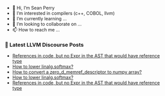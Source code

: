 - 👋 Hi, I’m Sean Perry
- 👀 I’m interested in compilers (c++, COBOL, llvm)
- 🌱 I’m currently learning ...
- 💞️ I’m looking to collaborate on ...
- 📫 How to reach me ...

<!---
s66perry/s66perry is a ✨ special ✨ repository because its `README.md` (this file) appears on your GitHub profile.
You can click the Preview link to take a look at your changes.
--->
### 📕 Latest LLVM Discourse Posts

<!-- DISCOURSE-LLVM:START -->
- [References in code, but no Expr in the AST that would have reference type](https://discourse.llvm.org/t/references-in-code-but-no-expr-in-the-ast-that-would-have-reference-type/75982#post_2)
- [How to lower linalg.softmax?](https://discourse.llvm.org/t/how-to-lower-linalg-softmax/75983#post_2)
- [How to convert a zero_d_memref_descriptor to numpy array?](https://discourse.llvm.org/t/how-to-convert-a-zero-d-memref-descriptor-to-numpy-array/75635#post_3)
- [How to lower linalg.softmax?](https://discourse.llvm.org/t/how-to-lower-linalg-softmax/75983#post_1)
- [References in code, but no Expr in the AST that would have reference type](https://discourse.llvm.org/t/references-in-code-but-no-expr-in-the-ast-that-would-have-reference-type/75982#post_1)
<!-- DISCOURSE-LLVM:END -->
